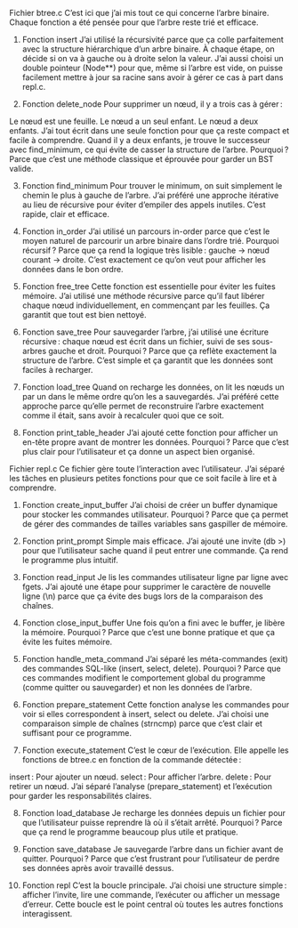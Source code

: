 Fichier btree.c
C’est ici que j’ai mis tout ce qui concerne l’arbre binaire. Chaque fonction a été pensée pour que l’arbre reste trié et efficace.

1. Fonction insert
J’ai utilisé la récursivité parce que ça colle parfaitement avec la structure hiérarchique d’un arbre binaire. À chaque étape, on décide si on va à gauche ou à droite selon la valeur.
J’ai aussi choisi un double pointeur (Node**) pour que, même si l’arbre est vide, on puisse facilement mettre à jour sa racine sans avoir à gérer ce cas à part dans repl.c.

2. Fonction delete_node
Pour supprimer un nœud, il y a trois cas à gérer :

Le nœud est une feuille.
Le nœud a un seul enfant.
Le nœud a deux enfants.
J’ai tout écrit dans une seule fonction pour que ça reste compact et facile à comprendre. Quand il y a deux enfants, je trouve le successeur avec find_minimum, ce qui évite de casser la structure de l’arbre. Pourquoi ? Parce que c’est une méthode classique et éprouvée pour garder un BST valide.

3. Fonction find_minimum
Pour trouver le minimum, on suit simplement le chemin le plus à gauche de l’arbre. J’ai préféré une approche itérative au lieu de récursive pour éviter d’empiler des appels inutiles. C’est rapide, clair et efficace.

4. Fonction in_order
J’ai utilisé un parcours in-order parce que c’est le moyen naturel de parcourir un arbre binaire dans l’ordre trié. Pourquoi récursif ? Parce que ça rend la logique très lisible : gauche → nœud courant → droite. C’est exactement ce qu’on veut pour afficher les données dans le bon ordre.

5. Fonction free_tree
Cette fonction est essentielle pour éviter les fuites mémoire. J’ai utilisé une méthode récursive parce qu’il faut libérer chaque nœud individuellement, en commençant par les feuilles. Ça garantit que tout est bien nettoyé.

6. Fonction save_tree
Pour sauvegarder l’arbre, j’ai utilisé une écriture récursive : chaque nœud est écrit dans un fichier, suivi de ses sous-arbres gauche et droit. Pourquoi ? Parce que ça reflète exactement la structure de l’arbre. C’est simple et ça garantit que les données sont faciles à recharger.

7. Fonction load_tree
Quand on recharge les données, on lit les nœuds un par un dans le même ordre qu’on les a sauvegardés. J’ai préféré cette approche parce qu’elle permet de reconstruire l’arbre exactement comme il était, sans avoir à recalculer quoi que ce soit.

8. Fonction print_table_header
J’ai ajouté cette fonction pour afficher un en-tête propre avant de montrer les données. Pourquoi ? Parce que c’est plus clair pour l’utilisateur et ça donne un aspect bien organisé.

Fichier repl.c
Ce fichier gère toute l’interaction avec l’utilisateur. J’ai séparé les tâches en plusieurs petites fonctions pour que ce soit facile à lire et à comprendre.

1. Fonction create_input_buffer
J’ai choisi de créer un buffer dynamique pour stocker les commandes utilisateur. Pourquoi ? Parce que ça permet de gérer des commandes de tailles variables sans gaspiller de mémoire.

2. Fonction print_prompt
Simple mais efficace. J’ai ajouté une invite (db >) pour que l’utilisateur sache quand il peut entrer une commande. Ça rend le programme plus intuitif.

3. Fonction read_input
Je lis les commandes utilisateur ligne par ligne avec fgets. J’ai ajouté une étape pour supprimer le caractère de nouvelle ligne (\n) parce que ça évite des bugs lors de la comparaison des chaînes.

4. Fonction close_input_buffer
Une fois qu’on a fini avec le buffer, je libère la mémoire. Pourquoi ? Parce que c’est une bonne pratique et que ça évite les fuites mémoire.

5. Fonction handle_meta_command
J’ai séparé les méta-commandes (exit) des commandes SQL-like (insert, select, delete). Pourquoi ? Parce que ces commandes modifient le comportement global du programme (comme quitter ou sauvegarder) et non les données de l’arbre.

6. Fonction prepare_statement
Cette fonction analyse les commandes pour voir si elles correspondent à insert, select ou delete. J’ai choisi une comparaison simple de chaînes (strncmp) parce que c’est clair et suffisant pour ce programme.

7. Fonction execute_statement
C’est le cœur de l’exécution. Elle appelle les fonctions de btree.c en fonction de la commande détectée :

insert : Pour ajouter un nœud.
select : Pour afficher l’arbre.
delete : Pour retirer un nœud.
J’ai séparé l’analyse (prepare_statement) et l’exécution pour garder les responsabilités claires.

8. Fonction load_database
Je recharge les données depuis un fichier pour que l’utilisateur puisse reprendre là où il s’était arrêté. Pourquoi ? Parce que ça rend le programme beaucoup plus utile et pratique.

9. Fonction save_database
Je sauvegarde l’arbre dans un fichier avant de quitter. Pourquoi ? Parce que c’est frustrant pour l’utilisateur de perdre ses données après avoir travaillé dessus.

10. Fonction repl
C’est la boucle principale. J’ai choisi une structure simple : afficher l’invite, lire une commande, l’exécuter ou afficher un message d’erreur. Cette boucle est le point central où toutes les autres fonctions interagissent.
